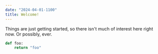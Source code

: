 ```yaml
---
date: "2024-04-01-1100"
title: Welcome!
---
```


Things are just getting started, so there isn't much of interest here right now. Or possibly, ever.

~~~python
def foo:
    return "foo"
~~~
